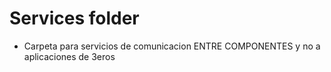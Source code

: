# Services folder

- Carpeta para servicios de comunicacion ENTRE COMPONENTES y no a aplicaciones de 3eros
